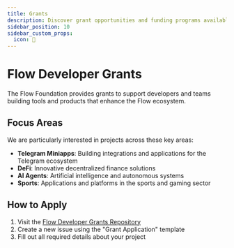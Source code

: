 ```yaml
---
title: Grants
description: Discover grant opportunities and funding programs available for Flow developers
sidebar_position: 10
sidebar_custom_props:
  icon: 🌱
---
```


# Flow Developer Grants

The Flow Foundation provides grants to support developers and teams building tools and products that enhance the Flow ecosystem.

## Focus Areas

We are particularly interested in projects across these key areas:

- **Telegram Miniapps**: Building integrations and applications for the Telegram ecosystem
- **DeFi**: Innovative decentralized finance solutions
- **AI Agents**: Artificial intelligence and autonomous systems
- **Sports**: Applications and platforms in the sports and gaming sector

## How to Apply

1. Visit the [Flow Developer Grants Repository](https://github.com/onflow/developer-grants)
2. Create a new issue using the "Grant Application" template
3. Fill out all required details about your project
